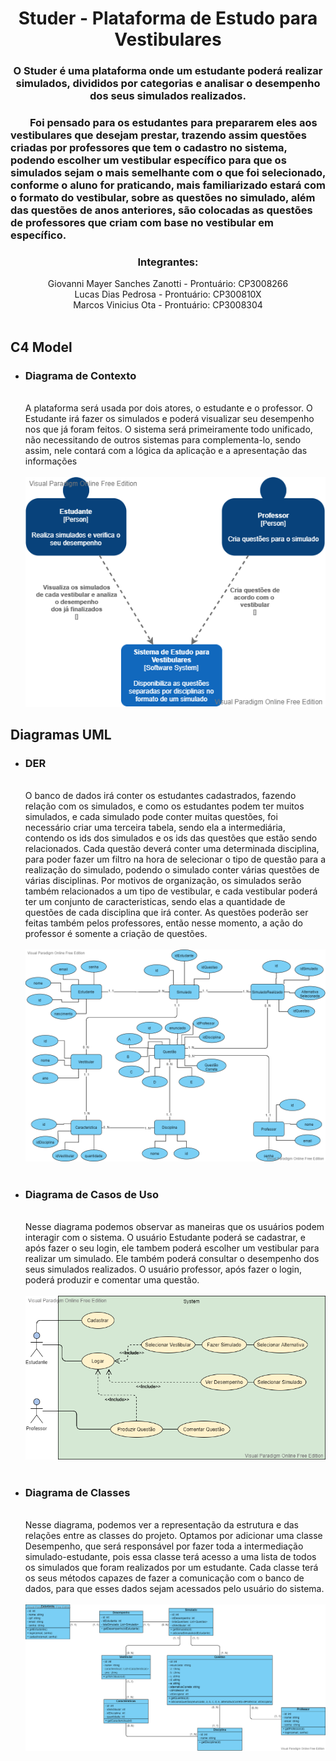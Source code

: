 <h1 align="center">
    Studer - Plataforma de Estudo para Vestibulares
</h1>

<h3 align="center">
O Studer é uma plataforma onde um estudante poderá realizar simulados, divididos por categorias e analisar o desempenho dos seus simulados realizados.
</h3>

<h3>
&nbsp;&nbsp;&nbsp;&nbsp;&nbsp;&nbsp;&nbsp;&nbsp;Foi pensado para os estudantes para prepararem eles aos vestibulares que desejam prestar, trazendo assim questões criadas por professores que tem o cadastro no sistema, podendo escolher um vestibular específico para que os simulados sejam o mais semelhante com o que foi selecionado, conforme o aluno for praticando, mais familiarizado estará com o formato do vestibular, sobre as questões no simulado, além das questões de anos anteriores, são colocadas as questões de professores que criam com base no vestibular em específico.
</h3>

<div align="center" margin-bottom="30">
    <h3>Integrantes: </h3> 
    <div>Giovanni Mayer Sanches Zanotti - Prontuário: CP3008266</div>
    <div>Lucas Dias Pedrosa - Prontuário: CP300810X</div>
    <div>Marcos Vinicius Ota - Prontuário: CP3008304</div>
</div>

<br>

## C4 Model

- <h3> Diagrama de Contexto </h3>
    </br>
    A plataforma será usada por dois atores, o estudante e o professor. O Estudante irá fazer os simulados e poderá visualizar seu desempenho nos que já foram feitos. O sistema será primeiramente todo unificado, não necessitando de outros sistemas para complementa-lo, sendo assim, nele contará com a lógica da aplicação e a apresentação das informações
    </br><br>
    <img alt="Studer" title="Studer" src="./wwwroot/UML/diagrama de contexto.png" />
  
## Diagramas UML

- <h3> DER </h3>
    </br>
    O banco de dados irá conter os estudantes cadastrados, fazendo relação com os simulados, e como os estudantes podem ter muitos simulados, e cada simulado pode conter muitas questões, foi necessário criar uma terceira tabela, sendo ela a intermediária, contendo os ids dos simulados e os ids das questões que estão sendo relacionados. Cada questão deverá conter uma determinada disciplina, para poder fazer um filtro na hora de selecionar o tipo de questão para a realização do simulado, podendo o simulado conter várias questões de várias disciplinas. Por motivos de organização, os simulados serão também relacionados a um tipo de vestibular, e cada vestibular poderá ter um conjunto de caracteristicas, sendo elas a quantidade de questões de cada disciplina que irá conter. As questões poderão ser feitas também pelos professores, então nesse momento, a ação do professor é somente a criação de questões.
    </br></br>
    <img alt="Studer" title="Studer" src="./wwwroot/UML/DER.png" />
    </br></br>

- <h3> Diagrama de Casos de Uso </h3>
    </br>
    Nesse diagrama podemos observar as maneiras que os usuários podem interagir com o sistema. O usuário Estudante poderá se cadastrar, e após fazer o seu login, ele tambem poderá escolher um vestibular para realizar um simulado. Ele também poderá consultar o desempenho dos seus simulados realizados. O usuário professor, após fazer o login, poderá produzir e comentar uma questão.
    </br></br>
    <img alt="Studer" title="Studer" src="./wwwroot/UML/Casos de Uso.png" />
    </br></br>
    
- <h3> Diagrama de Classes </h3>
    </br>
    Nesse diagrama, podemos ver a representação da estrutura e das relações entre as classes do projeto. Optamos por adicionar uma classe Desempenho, que será responsável por fazer toda a intermediação simulado-estudante, pois essa classe terá acesso a uma lista de todos os simulados que foram realizados por um estudante. Cada classe terá os seus métodos capazes de fazer a comunicação com o banco de dados, para que esses dados sejam acessados pelo usuário do sistema.
    </br></br>
    <img alt="Studer" title="Studer" src="./wwwroot/UML/Diagrama de Classes.png" />
    </br></br>
